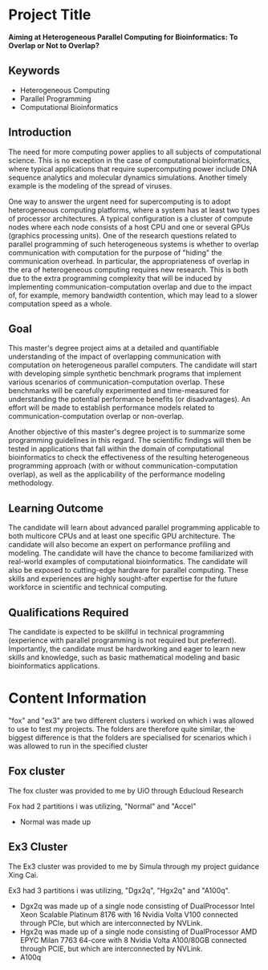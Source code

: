 # Project Title

**Aiming at Heterogeneous Parallel Computing for Bioinformatics: To Overlap or Not to Overlap?**

## Keywords

- Heterogeneous Computing
- Parallel Programming
- Computational Bioinformatics

## Introduction

The need for more computing power applies to all subjects of computational science. This is no exception in the case of computational bioinformatics, where typical applications that require supercomputing power include DNA sequence analytics and molecular dynamics simulations. Another timely example is the modeling of the spread of viruses.

One way to answer the urgent need for supercomputing is to adopt heterogeneous computing platforms, where a system has at least two types of processor architectures. A typical configuration is a cluster of compute nodes where each node consists of a host CPU and one or several GPUs (graphics processing units). One of the research questions related to parallel programming of such heterogeneous systems is whether to overlap communication with computation for the purpose of "hiding" the communication overhead. In particular, the appropriateness of overlap in the era of heterogeneous computing requires new research. This is both due to the extra programming complexity that will be induced by implementing communication-computation overlap and due to the impact of, for example, memory bandwidth contention, which may lead to a slower computation speed as a whole.

## Goal

This master's degree project aims at a detailed and quantifiable understanding of the impact of overlapping communication with computation on heterogeneous parallel computers. The candidate will start with developing simple synthetic benchmark programs that implement various scenarios of communication-computation overlap. These benchmarks will be carefully experimented and time-measured for understanding the potential performance benefits (or disadvantages). An effort will be made to establish performance models related to communication-computation overlap or non-overlap.

Another objective of this master's degree project is to summarize some programming guidelines in this regard. The scientific findings will then be tested in applications that fall within the domain of computational bioinformatics to check the effectiveness of the resulting heterogeneous programming approach (with or without communication-computation overlap), as well as the applicability of the performance modeling methodology.

## Learning Outcome

The candidate will learn about advanced parallel programming applicable to both multicore CPUs and at least one specific GPU architecture. The candidate will also become an expert on performance profiling and modeling. The candidate will have the chance to become familiarized with real-world examples of computational bioinformatics. The candidate will also be exposed to cutting-edge hardware for parallel computing. These skills and experiences are highly sought-after expertise for the future workforce in scientific and technical computing.

## Qualifications Required

The candidate is expected to be skillful in technical programming (experience with parallel programming is not required but preferred). Importantly, the candidate must be hardworking and eager to learn new skills and knowledge, such as basic mathematical modeling and basic bioinformatics applications.


# Content Information

"fox" and "ex3" are two different clusters i worked on which i was allowed to use to test my projects. The folders are therefore quite similar, the biggest difference is that the folders are specialised for scenarios which i was allowed to run in the specified cluster

## Fox cluster
The fox cluster was provided to me by UiO through Educloud Research

Fox had 2 partitions i was utilizing, "Normal" and "Accel"
- Normal was made up

## Ex3 Cluster
The Ex3 cluster was provided to me by Simula through my project guidance Xing Cai.

Ex3 had 3 partitions i was utilizing, "Dgx2q", "Hgx2q" and "A100q". 
- Dgx2q was made up of a single node consisting of DualProcessor Intel Xeon Scalable Platinum 8176 with 16 Nvidia Volta V100 connected through PCIe, but which are interconnected by NVLink.
- Hgx2q was made up of a single node consisting of DualProcessor AMD EPYC Milan 7763 64-core with 8 Nvidia Volta A100/80GB connected through PCIE, but which are interconnected by NVLink.
- A100q


